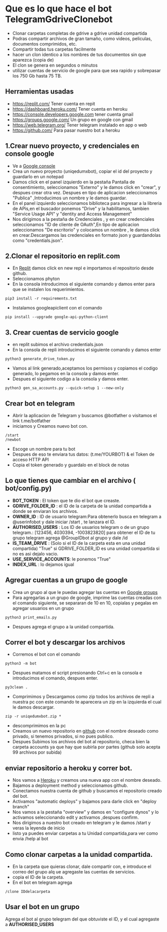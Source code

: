 # Que es lo que hace el bot TelegramGdriveClonebot
- Clonar carpetas completas de gdrive a gdrive unidad compartida
- Podras compartir archivos de gran tamaño, como videos, peliculas, documentos comprimidos, etc.
- Compartir todas tus carpetas facilmente
- hacer un clon identico a los nombres de tus documentos sin que aparezca (copia de)
- El clon se genera en segundos o minutos
- utilizar cuentas de servicio de google para que sea rapido y sobrepasar los 750 Gb hasta 75 TB.

## Herramientas usadas
- https://replit.com/  Tener cuenta en repit
- https://dashboard.heroku.com/ Tener cuenta en heroku
- https://console.developers.google.com tener cuenta gmail
- https://groups.google.com/   Un grupo en google con gmail
- https://web.telegram.org/   Tener telegram instalado en app o web
- https://github.com/  Para pasar nuestro bot a heroku

## 1.Crear nuevo proyecto, y  credenciales en console google
- Ve a [Google console](https://console.developers.google.com)
- Crea un nuevo proyecto (uniqedumxbot), copiar el id del proyecto y guardarlo en un notepad
- Damos click en el panel izquierdo en la pestaña Pantalla de consentimiento, seleccionamos "Externo" y le damos click en "crear", y despues crear otra vez. Despues en tipo de aplicacion seleccionamos "Publica" ,Introducimos un nombre y le damos guardar.
- En el panel izquierdo seleccionamos biblioteca para ingresar a la libreria de APis,en el buscador ponemos "Drive" y la habilitamos, tambien "Service Usage API" y "dentity and Access Management"
- Nos dirigimos a la pestaña de Credenciales , y en crear credenciales seleccionamos "ID de cliente de OAuth",En tipo de aplicacion seleccionamos "De escritorio" y colocamos un nombre , le damos click en crear.Descargamos las credenciales en formato json y guardandolas como "credentials.json".

## 2.Clonar el repositorio en replit.com
- En [Replit](https://replit.com/) damos click en new repl e importamos el repositorio desde github.
- Seleccionamos phyton
- En la consola introducimos el siguiente comando y damos enter para que se instalen los requerimientos.
```
pip3 install -r requirements.txt
```
- Instalamos googleapiclient con el comando
```
pip install --upgrade google-api-python-client
```
## 3. Crear cuentas de servicio google
- en replit subimos el archivo credentials.json
- En la consola de repli introducimos el siguiente comando y damos enter
```
python3 generate_drive_token.py
```
- Vamos al link generado,aceptamos los permisos y copiamos el codigo generado, lo pegamos en la consola y damos enter.
- Despues el siguiente codigo a la consola y damos enter.
```
python3 gen_sa_accounts.py --quick-setup 1 --new-only
```

## Crear bot en telegram
- Abrir la aplicacion de Telegram y buscamos @botfather o visitamos el link t.me/botfather
- iniciamos y Creamos nuevo bot con.
```
/start
/newbot
```
- Escoge un nombre para tu bot
- Despues de eso te enviara tus datos: (t.me/YOURBOT) & el Token de acceso HTTP API
- Copia el token generado y guardalo en el block de notas

## Lo que tienes que cambiar en el archivo ( bot/config.py)
- **BOT_TOKEN** : El token que te dio el bot que creaste.
- **GDRIVE_FOLDER_ID** : el ID de la carpeta de la unidad compartida a donde se enviaran los archivos.
- **OWNER_ID** : ID de usuario telegram:Para obtenerlo busca en telegram a @userinfobot y dale iniciar /start , te lanzara el ID.
- **AUTHORISED_USERS** : Los ID de usuarios telegram o de un grupo telegram.: [123456, 4030394, -1003823820] para obtener el ID de tu grupo telegram agrega @GroupIDbot al grupo y dale /id
- **IS_TEAM_DRIVE** : (Solo si el ID de la carpeta esta en una unidad compartida) "True" si GDRIVE_FOLDER_ID es una unidad compartida si no es asi dejalo vacio.
- **USE_SERVICE_ACCOUNTS**: le ponemos "True"
- **INDEX_URL** : lo dejamos igual

## Agregar cuentas a un grupo de google
- Crea un grupo al que le puedas agregar las cuentas en [Google groups](https://groups.google.com/)
- Para agregarlas a un grupo de google, imprime las cuentas creadas con el comando siguiente, se separaran de 10 en 10, copialas y pegalas en agregar usuarios en un grupo

```
python3 print_emails.py
```
- Despues agrega el grupo a la unidad compartida.

## Correr el bot y descargar los archivos
- Corremos el bot con el comando
```
python3 -m bot
```
- Despues matamos el script presionando Ctrl+c en la consola e introducimos el comando, despues enter.
```
py3clean .
```
- Comprimimos y Descargamos como zip todos los archivos de repli a nuestra pc con este comando te aparecera un zip en la izquierda el cual le damos descargar.
```
zip -r uniqedumxbot.zip *
```
- descomprimimos en la pc
- Creamos un nuevo repositorio en [github](https://github.com) con el nombre deseado como privado, si tenemos privados, si no pues publico.
- Despues Subimos los archivos del bot al repositorio, checa bien la carpeta accounts ya que hay que subirla por partes (github solo acepta 99 archivos por subida)

## enviar repositorio a heroku y correr bot.
- Nos vamos a [Heroku](https://dashboard.heroku.com/) y creamos una nueva app con el nombre deseado.
- Bajamos a deployment method y seleccionamos github.
- Conectamos nuestra cuenta de github y buscamos el repositorio creado del bot.
- Activamos "automatic deploys" y bajamos para darle click en "deploy branch"
- Nos vamos a la pestaña "overview" y damos en "configure dynos" y lo activamos seleccionando edit y activamos ,despues confirm.
- Nos dirigimos a nuestro bot creado en telegram y le damos /start y veras la leyenda de inicio
- listo ya puedes enviar carpetas a tu Unidad compartida,para ver como envia /help al bot

## Como clonar carpetas a la unidad compartida.
- En la carpeta que quieras clonar, dale compartir con, e introduce el correo del grupo alq ue agregaste las cuentas de servicios.
- copia el ID de la carpeta.
- En el bot en telegram agrega
```
/clone IDdelacarpeta
```

## Usar el bot en un grupo
Agrega el bot al grupo telegram del que obtuviste el ID, y el cual agregaste a **AUTHORISED_USERS**
